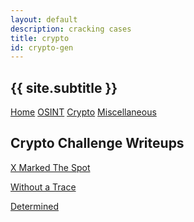 ```yaml
---
layout: default
description: cracking cases
title: crypto
id: crypto-gen
---
```


<link rel="stylesheet" href="writeupcss.css">

<h2>
{{ site.subtitle }}
</h2>

[Home](https://stainedswan.github.io/UIUCTF-2024)
[OSINT](https://stainedswan.github.io/UIUCTF-2024/OSINT)
[Crypto](https://stainedswan.github.io/UIUCTF-2024/Crypto)
[Miscellaneous](https://stainedswan.github.io/UIUCTF-2024/Miscellaneous)

<!-- Crypto Stuff -->

## Crypto Challenge Writeups

[X Marked The Spot](https://stainedswan.github.io/UIUCTF-2024/Crypto/XMarked)

[Without a Trace](https://stainedswan.github.io/UIUCTF-2024/Crypto/WOaTrace)

[Determined](https://stainedswan.github.io/UIUCTF-2024/Crypto/Determined)
